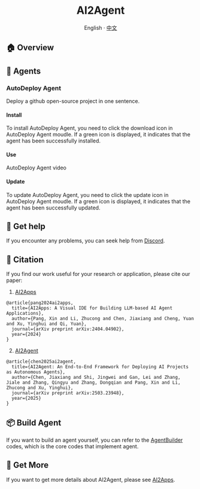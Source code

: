 <div align="center"><a name="readme-top"></a>

<h1>AI2Agent</h1>

  English · [中文](./README_ZH.md)

</div>

## 🏠 Overview

## 🤖 Agents

### AutoDeploy Agent

Deploy a github open-source project in one sentence.

#### Install

To install AutoDeploy Agent, you need to click the download icon in AutoDeploy Agent moudle. If a green icon is displayed, it indicates that the agent has been successfully installed.

#### Use

AutoDeploy Agent video

#### Update 

To update AutoDeploy Agent, you need to click the update icon in AutoDeploy Agent moudle. If a green icon is displayed, it indicates that the agent has been successfully updated.

<!-- #### Delete 

To delete AutoDeploy Agent, you need to click the delete icon in AutoDeploy Agent moudle. -->

## 💟 Get help

If you encounter any problems, you can seek help from [Discord](https://discord.gg/qgqeaWk62e).

## 📝 Citation

If you find our work useful for your research or application, please cite our paper:

1. [AI2Apps](https://arxiv.org/abs/2404.04902?context=cs.SE)

```
@article{pang2024ai2apps,
  title={AI2Apps: A Visual IDE for Building LLM-based AI Agent Applications},
  author={Pang, Xin and Li, Zhucong and Chen, Jiaxiang and Cheng, Yuan and Xu, Yinghui and Qi, Yuan},
  journal={arXiv preprint arXiv:2404.04902},
  year={2024}
}
```

2. [AI2Agent](https://arxiv.org/abs/2503.23948)

```
@article{chen2025ai2agent,
  title={AI2Agent: An End-to-End Framework for Deploying AI Projects as Autonomous Agents},
  author={Chen, Jiaxiang and Shi, Jingwei and Gan, Lei and Zhang, Jiale and Zhang, Qingyu and Zhang, Dongqian and Pang, Xin and Li, Zhucong and Xu, Yinghui},
  journal={arXiv preprint arXiv:2503.23948},
  year={2025}
}
```

## 📦 Build Agent

If you want to build an agent yourself, you can refer to the [AgentBuilder](https://github.com/Avdpro/ai2apps/tree/main/agents/AgentBuilder) codes, which is the core codes that implement agent.

## 📖 Get More

If you want to get more details about AI2Agent, please see [AI2Apps](https://github.com/Avdpro/ai2apps/blob/main/README.md). 
